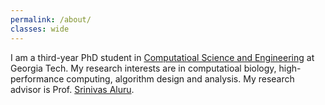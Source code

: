 ```yaml
---
permalink: /about/
classes: wide
---
```


I am a third-year PhD student in [Computatioal Science and Engineering](https://www.cse.gatech.edu) at Georgia Tech. My research interests are in computatioal biology, high-performance computing, algorithm design and analysis. My research advisor is Prof. [Srinivas Aluru](https://www.cc.gatech.edu/~saluru/).
